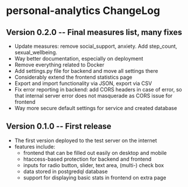 # personal-analytics ChangeLog

## Version 0.2.0 -- Final measures list, many fixes
* Update measures: remove social_support, anxiety. Add step_count, sexual_wellbeing.
* Way better documentation, especially on deployment
* Remove everything related to Docker
* Add settings.py file for backend and move all settings there
* Considerably extend the frontend statistics page
* Export and import functionality via JSON, export via CSV
* Fix error reporting in backend: add CORS headers in case of error, so that internal server error does not masquerade as CORS issue for frontend
* Way more secure default settings for service and created database


## Version 0.1.0 -- First release
* The first version deployed to the test server on the internet
* features include:
    - frontend that can be filled out easily on desktop and mobile
    - htaccess-based protection for backend and frontend
    - inputs for radio button, slider, text area, (multi-) check box
    - data stored in postgredql database
    - support for displaying basic stats in frontend on extra page